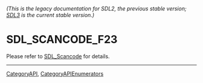 ###### (This is the legacy documentation for SDL2, the previous stable version; [SDL3](https://wiki.libsdl.org/SDL3/) is the current stable version.)
# SDL_SCANCODE_F23

Please refer to [SDL_Scancode](SDL_Scancode) for details.

----
[CategoryAPI](CategoryAPI), [CategoryAPIEnumerators](CategoryAPIEnumerators)


